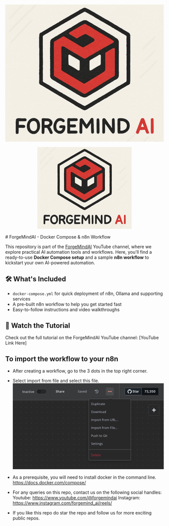 ![Forgemind AI logo](./assets/logo.png)
<p align="center">
  <img src="./assets/logo.png" alt="Forgemind AI logo" width="300"/>
</p>
# ForgeMindAI - Docker Compose & n8n Workflow

This repository is part of the [ForgeMindAI](https://www.youtube.com/@ForgeMindAI) YouTube channel, where we explore practical AI automation tools and workflows. Here, you'll find a ready-to-use **Docker Compose setup** and a sample **n8n workflow** to kickstart your own AI-powered automation.

## 🛠️ What's Included

- `docker-compose.yml` for quick deployment of n8n, Ollama and supporting services  
- A pre-built n8n workflow to help you get started fast  
- Easy-to-follow instructions and video walkthroughs

## 🎥 Watch the Tutorial

Check out the full tutorial on the ForgeMindAI YouTube channel: [YouTube Link Here]

## To import the workflow to your n8n
* After creating a workflow, go to the 3 dots in the top right corner.
* Select import from file and select this file.
  ![N8N import](./assets/import_workflow.png)

* As a prerequisite, you will need to install docker in the command line.
https://docs.docker.com/compose/

* For any queries on this repo, contact us on the following social handles:
Youtube: https://www.youtube.com/@forgemindai
Instagram: https://www.instagram.com/forgemind_ai/reels/

* If you like this repo do star the repo and follow us for more exciting public repos.

